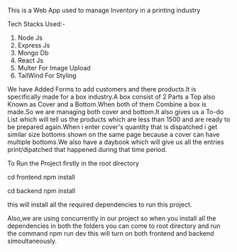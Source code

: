 This is a Web App used to manage Inventory in a printing industry

Tech Stacks Used:-

1. Node Js
2. Express Js
3. Mongo Db
4. React Js
5. Multer For Image Upload
6. TailWind For Styling

We have Added Forms to add customers and there products.It is specifically made for a box industry.A box consist of 2 Parts a Top also Known as Cover and a Bottom.When both of them Combine a box is made.So we are managing both cover and bottom.It also gives us a To-do List which will tell us the products which are less than 1500 and are ready to be prepared again.When i enter cover's quantity that is dispatched i get similar size bottoms shown on the same page because a cover can have multiple bottoms.We also have a daybook which will give us all the entries print/dipatched that happened during that time period.

To Run the Project firstly in the root directory

cd frontend
npm install

cd backend
npm install

this will install all the required dependencies to run this project.

Also,we are using concurrently in our project so when you install all the dependencies in both the folders you can come to root directory and run the command npm run dev this will turn on both frontend and backend simoultaneously.
